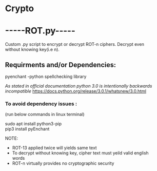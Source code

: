 # Crypto

# -----ROT.py-----
Custom .py script to encrypt or decrypt ROT-n ciphers. Decrypt even without knowing key(i.e n).

## Requirments and/or Dependencies:
pyenchant -python spellchecking library

_As stated in official documentation python 3.0 is intentionally backwards incompatible_
https://docs.python.org/release/3.0.1/whatsnew/3.0.html 

### To avoid dependency issues :
(run below commands in linux terminal)

sudo apt install python3-pip   
pip3 install pyEnchant

NOTE:
* ROT-13 applied twice will yields same text
* To decrypt without knowing key, cipher text must yeild valid english words
* ROT-n virtually provides no cryptographic security
